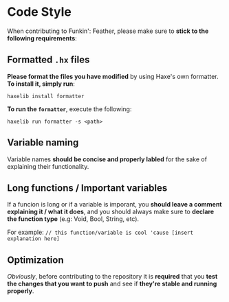 # Code Style

When contributing to Funkin': Feather, please make sure to **stick to the following requirements**:

## Formatted `.hx` files

**Please format the files you have modified** by using Haxe's own formatter. **To install it, simply run**:

```
haxelib install formatter
```

**To run the `formatter`**, execute the following:

```
haxelib run formatter -s <path>
```

## Variable naming

Variable names **should be concise and properly labled** for the sake of explaining their functionality.

## Long functions / Important variables

If a funcion is long or if a variable is imporant, you **should leave a comment explaining it / what it does**, and you should always make sure to **declare the function type** (e.g: Void, Bool, String, etc).

For example: `// this function/variable is cool 'cause [insert explanation here]`

## Optimization

_Obviously_, before contributing to the repository it is **required** that you **test the changes that you want to push** and see if **they're stable and running properly**.
